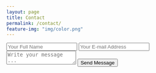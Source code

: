 ```yaml
---
layout: page
title: Contact
permalink: /contact/
feature-img: "img/color.png"
---
```




<form action="https://getsimpleform.com/messages?form_api_token=24a1347a41684659ff3d43e781601ebd=" method="post">
  <!-- the redirect_to is optional, the form will redirect to the referrer on submission -->
  <input type='hidden' name='redirect_to' value='https://timclarkfl.github.io/thank-you/' />
  <input type='text' name='name' placeholder='Your Full Name' />
  <input type='email' name='email' placeholder='Your E-mail Address' />
  <textarea name='message' placeholder='Write your message ...'></textarea>
  <input type='submit' value='Send Message' />
</form>